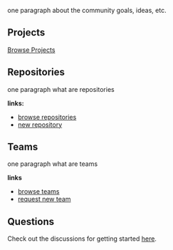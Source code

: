one paragraph about the community goals, ideas, etc.

## Projects

[Browse Projects](https://github.com/orgs/non-binary-trees/teams/projects)

## Repositories

one paragraph what are repositories

**links:**
* [browse repositories](https://github.com/non-binary-trees)
* [new repository](https://github.com/organizations/non-binary-trees/repositories/new)

## Teams

one paragraph what are teams

**links**
* [browse teams](https://github.com/orgs/non-binary-trees/teams/projects/teams)
* [request new team](https://github.com/non-binary-trees/start-here/issues/new?assignees=&labels=&template=new-team-request.md&title=New+Team+Request)

## Questions

Check out the discussions for getting started [here](https://github.com/orgs/non-binary-trees/teams/start-here).
